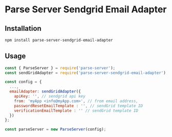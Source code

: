 # Parse Server Sendgrid Email Adapter

## Installation

```sh
npm install parse-server-sendgrid-email-adapter
```

## Usage

```javascript
const { ParseServer } = require('parse-server');
const sendGridAdapter = require('parse-server-sendgrid-email-adapter');

const config = {
  ...,
  emailAdapter: sendGridAdapter({
    apiKey: '', // sendgrid api key
    from: 'myApp <info@myApp.com>', // from email address,
    passwordResetEmailTemplate : '', // sendGrid template ID
    verificationEmailTemplate : '' // sendGrid template ID
  })
};

const parseServer = new ParseServer(config);
```
